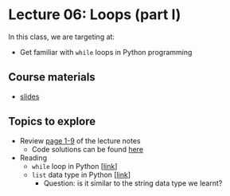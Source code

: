 # Lecture 06: Loops (part I)

In this class, we are targeting at:
* Get familiar with `while` loops in Python programming

## Course materials
* [slides](https://docs.google.com/presentation/d/1qRppWIFqPaEbbSGNFsnsdCalyXgjf8ZSUeJgJBu5YmA/edit#slide=id.p)

## Topics to explore
* Review [page 1-9](https://docs.google.com/presentation/d/1qRppWIFqPaEbbSGNFsnsdCalyXgjf8ZSUeJgJBu5YmA/edit#slide=id.g1557612ee6c_0_52) of the lecture notes
  * Code solutions can be found [here](./practice.ipynb)
* Reading
  * `while` loop in Python [[link](https://www.w3schools.com/python/python_while_loops.asp)]
  * `list` data type in Python [[link](https://www.programiz.com/python-programming/list)]
    * Question: is it similar to the string data type we learnt?